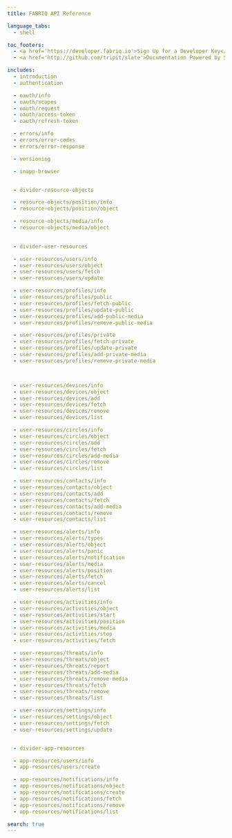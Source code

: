 ```yaml
---
title: FABRIQ API Reference

language_tabs:
  - shell

toc_footers:
  - <a href='https://developer.fabriq.io'>Sign Up for a Developer Key</a>
  - <a href='http://github.com/tripit/slate'>Documentation Powered by Slate</a>

includes:
  - introduction
  - authentication

  - oauth/info
  - oauth/scopes
  - oauth/request
  - oauth/access-token
  - oauth/refresh-token

  - errors/info
  - errors/error-codes
  - errors/error-response

  - versioning

  - inapp-browser


  - divider-resource-objects

  - resource-objects/position/info
  - resource-objects/position/object

  - resource-objects/media/info
  - resource-objects/media/object

  
  - divider-user-resources

  - user-resources/users/info
  - user-resources/users/object
  - user-resources/users/fetch
  - user-resources/users/update

  - user-resources/profiles/info
  - user-resources/profiles/public
  - user-resources/profiles/fetch-public
  - user-resources/profiles/update-public
  - user-resources/profiles/add-public-media
  - user-resources/profiles/remove-public-media

  - user-resources/profiles/private
  - user-resources/profiles/fetch-private
  - user-resources/profiles/update-private
  - user-resources/profiles/add-private-media
  - user-resources/profiles/remove-private-media



  - user-resources/devices/info
  - user-resources/devices/object
  - user-resources/devices/add
  - user-resources/devices/fetch
  - user-resources/devices/remove
  - user-resources/devices/list

  - user-resources/circles/info
  - user-resources/circles/object
  - user-resources/circles/add
  - user-resources/circles/fetch
  - user-resources/circles/add-media
  - user-resources/circles/remove
  - user-resources/circles/list

  - user-resources/contacts/info
  - user-resources/contacts/object
  - user-resources/contacts/add
  - user-resources/contacts/fetch
  - user-resources/contacts/add-media
  - user-resources/contacts/remove
  - user-resources/contacts/list

  - user-resources/alerts/info
  - user-resources/alerts/types
  - user-resources/alerts/object
  - user-resources/alerts/panic
  - user-resources/alerts/notification
  - user-resources/alerts/media
  - user-resources/alerts/position
  - user-resources/alerts/fetch
  - user-resources/alerts/cancel
  - user-resources/alerts/list

  - user-resources/activities/info
  - user-resources/activities/object
  - user-resources/activities/start
  - user-resources/activities/position
  - user-resources/activities/media
  - user-resources/activities/stop
  - user-resources/activities/fetch

  - user-resources/threats/info
  - user-resources/threats/object
  - user-resources/threats/report
  - user-resources/threats/add-media
  - user-resources/threats/remove-media
  - user-resources/threats/fetch
  - user-resources/threats/remove
  - user-resources/threats/list

  - user-resources/settings/info
  - user-resources/settings/object
  - user-resources/settings/fetch
  - user-resources/settings/update


  - divider-app-resources

  - app-resources/users/info
  - app-resources/users/create

  - app-resources/notifications/info
  - app-resources/notifications/object
  - app-resources/notifications/create
  - app-resources/notifications/fetch
  - app-resources/notifications/remove
  - app-resources/notifications/list

search: true
---
```

